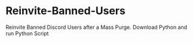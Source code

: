 # Reinvite-Banned-Users
Reinvite Banned Discord Users after a Mass Purge.
Download Python and run Python Script
